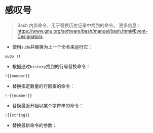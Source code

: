 # 感叹号

> Bash 内置命令，用于替换历史记录中找到的命令。
> 更多信息：<https://www.gnu.org/software/bash/manual/bash.html#Event-Designators>.

- 使用`sudo`并替换为上一个命令来运行它：

`sudo !!`

- 根据通过`history`找到的行号替换命令：

`!{{number}}`

- 替换指定数量的行回查的命令：

`!-{{number}}`

- 替换最近开始以某个字符串的命令：

`!{{string}}`

- 替换最新命令的参数：
